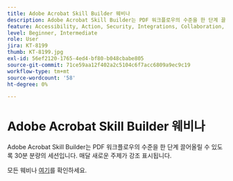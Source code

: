 ```yaml
---
title: Adobe Acrobat Skill Builder 웨비나
description: Adobe Acrobat Skill Builder는 PDF 워크플로우의 수준을 한 단계 끌어올릴 수 있도록 30분 분량의 세션입니다
feature: Accessibility, Action, Security, Integrations, Collaboration, Edit PDF, Convert PDF, Share, Mobile, Skill Builder, Form
level: Beginner, Intermediate
role: User
jira: KT-8199
thumb: KT-8199.jpg
exl-id: 56ef2120-1765-4ed4-bf80-b048cbabe805
source-git-commit: 71ce59aa12f402a2c5104c6f7acc6809a9ec9c19
workflow-type: tm+mt
source-wordcount: '58'
ht-degree: 0%

---
```


# Adobe Acrobat Skill Builder 웨비나

Adobe Acrobat Skill Builder는 PDF 워크플로우의 수준을 한 단계 끌어올릴 수 있도록 30분 분량의 세션입니다. 매달 새로운 주제가 강조 표시됩니다.

모든 웨비나 [여기](https://www.adobe.com/acrobat/business/webinars.html)를 확인하세요.